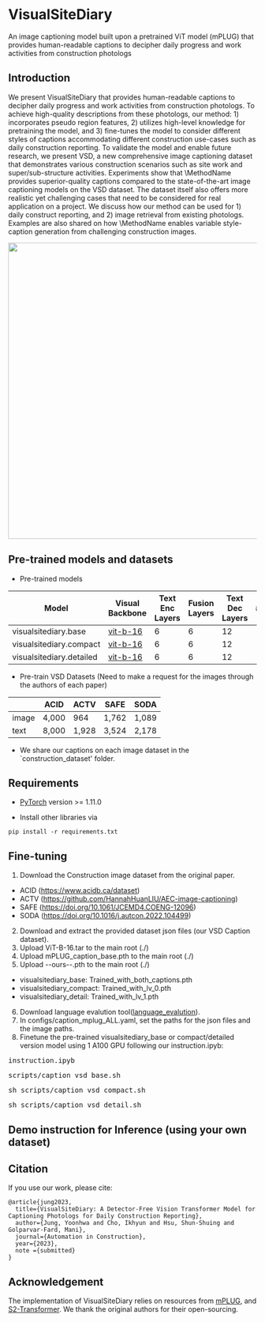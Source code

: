 # VisualSiteDiary
An image captioning model built upon a pretrained ViT model (mPLUG) that provides human-readable captions to decipher daily progress and work activities from construction photologs
## Introduction
We present VisualSiteDiary that provides human-readable captions to decipher daily progress and work activities from construction photologs. To achieve high-quality descriptions from these photologs, our method: 1) incorporates pseudo region features, 2) utilizes high-level knowledge for pretraining the model, and 3) fine-tunes the model to consider different styles of captions accommodating different construction use-cases such as daily construction reporting. To validate the model and enable future research, we present VSD, a new comprehensive image captioning dataset that demonstrates various construction scenarios such as site work and super/sub-structure activities. Experiments show that \MethodName provides superior-quality captions compared to the state-of-the-art image captioning models on the VSD dataset. The dataset itself also offers more realistic yet challenging cases that need to be considered for real application on a project. We discuss how our method can be used for 1) daily construct reporting, and 2) image retrieval from existing photologs. Examples are also shared on how \MethodName enables variable style-caption generation from challenging construction images. 

<img src="VSD_framework.png" width="600"> 


## Pre-trained models and datasets

* Pre-trained models

 
 
|Model | Visual Backbone | Text Enc Layers | Fusion Layers | Text Dec Layers | #params | Download |
|------------------------|-------------------------------------------|------|------|------|------|-----|
|visualsitediary.base | [vit-b-16](https://alice-open.oss-cn-zhangjiakou.aliyuncs.com/mPLUG/ViT-B-16.tar) | 6 | 6 | 12 | --M | [visualsitediary.base](https://drive.google.com/file/d/1u7Ggp46v31zu8rHQ9nx9NXCDdz0WPv2H/view?usp=sharing) |
|visualsitediary.compact | [vit-b-16](https://alice-open.oss-cn-zhangjiakou.aliyuncs.com/mPLUG/ViT-B-16.tar) | 6 | 6 | 12 | --M | [visualsitediary.compact](https://drive.google.com/file/d/1qWh9pjVvYd-3xeaqEF1biPDrtFmZO5Cn/view?usp=sharing) |
|visualsitediary.detailed | [vit-b-16](https://alice-open.oss-cn-zhangjiakou.aliyuncs.com/mPLUG/ViT-B-16.tar) | 6 | 6 | 12 | --M | [visualsitediary.detailed](https://drive.google.com/file/d/1aNHt9G3ryLbOwHyTgpvHHXrijS-ksQLN/view?usp=sharing) |

* Pre-train VSD Datasets (Need to make a request for the images through the authors of each paper)
                                                                          
| | ACID | ACTV | SAFE | SODA | 
|------------------------|-------------------------------------------|------|------|------|
|image | 4,000 | 964 | 1,762 | 1,089 | 
|text | 8,000 | 1,928 | 3,524 | 2,178 |

* We share our captions on each image dataset in the `construction_dataset' folder.
  
## Requirements
* [PyTorch](https://pytorch.org/) version >= 1.11.0

* Install other libraries via
```
pip install -r requirements.txt
```

## Fine-tuning
                                                                                      
1. Download the Construction image dataset from the original paper.
  - ACID (https://www.acidb.ca/dataset)
  - ACTV (https://github.com/HannahHuanLIU/AEC-image-captioning)
  - SAFE (https://doi.org/10.1061/JCEMD4.COENG-12096)
  - SODA (https://doi.org/10.1016/j.autcon.2022.104499)  
2. Download and extract the provided dataset json files (our VSD Caption dataset).
3. Upload ViT-B-16.tar to the main root (./)
4. Upload mPLUG_caption_base.pth to the main root (./)
5. Upload --ours--.pth to the main root (./)
  - visualsitediary_base: Trained_with_both_captions.pth
  - visualsitediary_compact: Trained_with_lv_0.pth
  - visualsitediary_detail: Trained_with_lv_1.pth
6. Download language evalution tool([language_evalution](https://alice-open.oss-cn-zhangjiakou.aliyuncs.com/mPLUG/language_evaluation.tar)).
7. In configs/caption_mplug_ALL.yaml, set the paths for the json files and the image paths.
8. Finetune the pre-trained visualsitediary_base or compact/detailed version model using 1 A100 GPU following our instruction.ipyb:
<pre>instruction.ipyb</pre> 
<pre>scripts/caption_vsd_base.sh</pre> 
<pre>sh scripts/caption_vsd_compact.sh</pre>  
<pre>sh scripts/caption_vsd_detail.sh</pre>  

                                                                   
## Demo instruction for Inference (using your own dataset)

## Citation
If you use our work, please cite:
```
@article{jung2023,
  title={VisualSiteDiary: A Detector-Free Vision Transformer Model for Captioning Photologs for Daily Construction Reporting},
  author={Jung, Yoonhwa and Cho, Ikhyun and Hsu, Shun-Shuing and Golparvar-Fard, Mani},
  journal={Automation in Construction},
  year={2023},
  note ={submitted}
}
```
## Acknowledgement

The implementation of VisualSiteDiary relies on resources from [mPLUG](https://github.com/alibaba/AliceMind/tree/main/mPLUG), and [S2-Transformer](https://github.com/zchoi/S2-Transformer). We thank the original authors for their open-sourcing.
